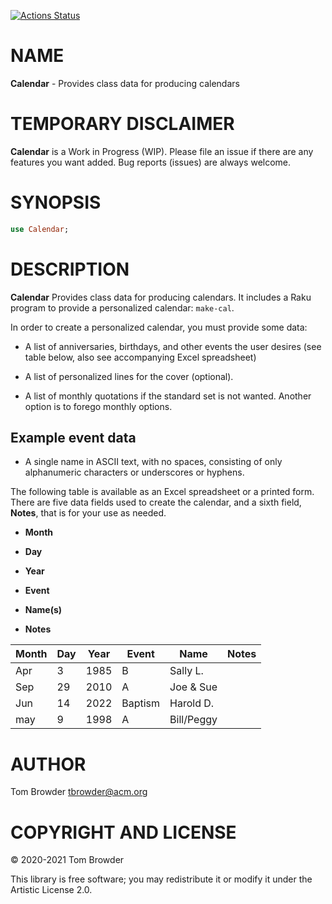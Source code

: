 [![Actions Status](https://github.com/tbrowder/Calendar/workflows/test/badge.svg)](https://github.com/tbrowder/Calendar/actions)

NAME
====

**Calendar** - Provides class data for producing calendars

TEMPORARY DISCLAIMER
====================

**Calendar** is a Work in Progress (WIP). Please file an issue if there are any features you want added. Bug reports (issues) are always welcome.

SYNOPSIS
========

```raku
use Calendar;
```

DESCRIPTION
===========

**Calendar** Provides class data for producing calendars. It includes a Raku program to provide a personalized calendar: `make-cal`.

In order to create a personalized calendar, you must provide some data:

  * A list of anniversaries, birthdays, and other events the user desires (see table below, also see accompanying Excel spreadsheet)

  * A list of personalized lines for the cover (optional).

  * A list of monthly quotations if the standard set is not wanted. Another option is to forego monthly options.

Example event data
------------------

  * A single name in ASCII text, with no spaces, consisting of only alphanumeric characters or underscores or hyphens.

The following table is available as an Excel spreadsheet or a printed form. There are five data fields used to create the calendar, and a sixth field, **Notes**, that is for your use as needed.

  * **Month**

  * **Day**

  * **Year**

  * **Event**

  * **Name(s)**

  * **Notes**

<table class="pod-table">
<thead><tr>
<th>Month</th> <th>Day</th> <th>Year</th> <th>Event</th> <th>Name</th> <th>Notes</th>
</tr></thead>
<tbody>
<tr> <td>Apr</td> <td>3</td> <td>1985</td> <td>B</td> <td>Sally L.</td> <td></td> </tr> <tr> <td>Sep</td> <td>29</td> <td>2010</td> <td>A</td> <td>Joe &amp; Sue</td> <td></td> </tr> <tr> <td>Jun</td> <td>14</td> <td>2022</td> <td>Baptism</td> <td>Harold D.</td> <td></td> </tr> <tr> <td>may</td> <td>9</td> <td>1998</td> <td>A</td> <td>Bill/Peggy</td> <td></td> </tr>
</tbody>
</table>

AUTHOR
======

Tom Browder <tbrowder@acm.org>

COPYRIGHT AND LICENSE
=====================

© 2020-2021 Tom Browder

This library is free software; you may redistribute it or modify it under the Artistic License 2.0.

